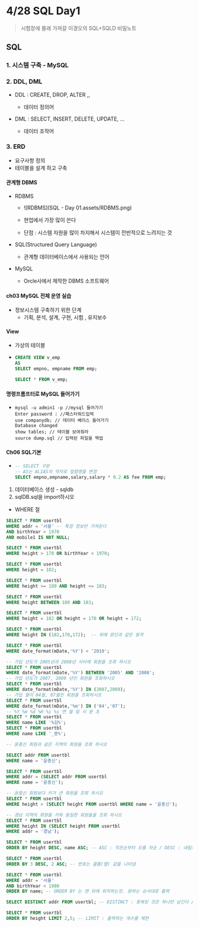# 4/28 SQL Day1

> 시험장에 몰래 가져갈 이경오의 SQL+SQLD 비밀노트

## SQL

### 1. 시스템 구축 - MySQL

### 2. DDL, DML

- DDL : CREATE, DROP, ALTER ,,
  - 데이터 정의어

- DML : SELECT, INSERT, DELETE, UPDATE, ...
  - 데이터 조작어


### 3. ERD

- 요구사항 정의
- 테이블을 설계 하고 구축

#### 관계형 DBMS

- RDBMS 

  - ![RDBMS](SQL - Day 01.assets/RDBMS.png)

  - 현업에서 가장 많이 쓴다
  - 단점 : 시스템 자원을 많이 차지해서 시스템이 전반적으로 느려지는 것

- SQL(Structured Query Language)
  - 관계형 데이터베이스에서 사용되는 언어
- MySQL
  - Orcle사에서 제작한  DBMS 소프트웨어

#### ch03 MySQL 전체 운영 실습

- 정보시스템 구축하기 위한 단계
  - 기획, 분석, 설계, 구현, 시험 , 유지보수

#### View 

- 가상의 테이블

- ```sql
  CREATE VIEW v_emp
  AS
  SELECT empno, empname FROM emp;
  
  SELECT * FROM v_emp;
  ```

#### 명령프롬프터로 MySQL 들어가기

- ```
  mysql -u admin1 -p //mysql 들어가기
  Enter password : //패스터워드입력
  use companydb; // 데이터 베이스 들어가기
  Database changed
  show tables; // 테이블 보여줘라
  source dump.sql // 입력된 파일을 백업
  ```

#### Ch06 SQL기본

- ```sql
  -- SELECT 구문
  -- AS는 ALIAS의 약자로 컬렴명을 변경
  SELECT empno,empname,salary,salary * 0.2 AS fee FROM emp;
  ```

1. 데이터베이스 생성 - sqldb
2. sqlDB.sql을 import하시오

- WHERE 절

```SQL
SELECT * FROM usertbl
WHERE addr = '서울' -- 특정 정보만 가져온다
AND birthYear > 1970
AND mobile1 IS NOT NULL;

SELECT * FROM usertbl
WHERE height > 170 OR birthYear < 1970;

SELECT * FROM usertbl
WHERE height = 182;

SELECT * FROM usertbl
WHERE height >= 180 AND height <= 183;

SELECT * FROM usertbl
WHERE height BETWEEN 180 AND 183;

SELECT * FROM usertbl
WHERE height = 182 OR height = 170 OR height = 172;

SELECT * FROM usertbl
WHERE height IN (182,170,172);  -- 위에 문단과 같은 동작

SELECT * FROM usertbl
WHERE date_format(mDate,'%Y') < '2010'; 

-- 가입 년도가 2005년과 2008년 사이에 회원을 조회 하시오
SELECT * FROM usertbl
WHERE date_format(mDate,'%Y') BETWEEN '2005' AND '2008';
-- 가입 년도가 2007, 2009 년인 회원을 조회하시오 
SELECT * FROM usertbl
WHERE date_format(mDate,'%Y') IN (2007,2009);
-- 가입 월이 04월, 07월인 회원을 조회하시오
SELECT * FROM usertbl
WHERE date_format(mDate,'%m') IN ('04','07');
-- %Y %m %d %H %i %s 연 월 일 시 분 초
SELECT * FROM usertbl
WHERE name LIKE '%김%';
SELECT * FROM usertbl
WHERE name LIKE '_종%';

-- 윤종신 회원과 같은 지역의 회원을 조회 하시오

SELECT addr FROM usertbl
WHERE name = '윤종신';

SELECT * FROM usertbl
WHERE addr = (SELECT addr FROM usertbl
WHERE name = '윤종신');

-- 윤종신 회원보다 키가 큰 회원을 조회 하시오
SELECT * FROM usertbl
WHERE height > (SELECT height FROM usertbl WHERE name = '윤종신');

-- 경남 지역의 회원들 키와 동일한 회원들을 조회 하시오
SELECT * FROM usertbl
WHERE height IN (SELECT height FROM usertbl 
WHERE addr = '경남');

SELECT * FROM usertbl 
ORDER BY height DESC, name ASC; -- ASC : 작은순부터 오름 차순 / DESC : 내림차순

SELECT * FROM usertbl 
ORDER BY 3 DESC, 2 ASC; -- 번호는 콜롬(열) 값을 나타냄

SELECT * FROM usertbl
WHERE addr = '서울'
AND birthYear < 1980
ORDER BY name; -- ORDER BY 는 맨 뒤에 위치하는것. 원하는 순서대로 출력

SELECT DISTINCT addr FROM usertbl; -- DISTINCT : 중복된 것은 하나만 남긴다 / 대부분 1개의 컬럼만 제시한다

SELECT * FROM usertbl
ORDER BY height LIMIT 2,5; -- LIMIT : 출력하는 개수를 제한 

```

